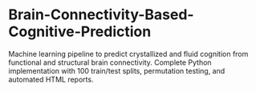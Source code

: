 # Brain-Connectivity-Based-Cognitive-Prediction
Machine learning pipeline to predict crystallized and fluid cognition from functional and structural brain connectivity. Complete Python implementation with 100 train/test splits, permutation testing, and automated HTML reports.
